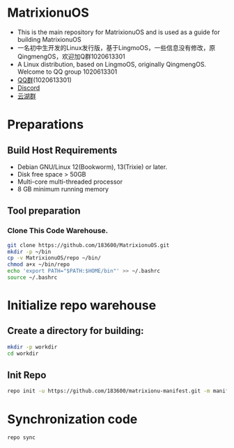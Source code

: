 # MatrixionuOS

 - This is the main repository for MatrixionuOS and is used as a guide for building MatrixionuOS
 - 一名初中生开发的Linux发行版，基于LingmoOS，一些信息没有修改，原QingmengOS，欢迎加Q群1020613301
 - A Linux distribution, based on LingmoOS, originally QingmengOS. Welcome to QQ group 1020613301
 - [QQ群](http://qm.qq.com/cgi-bin/qm/qr?_wv=1027&k=kJnM0j24CHslZW-8eYDgilP0dvz0VV5L&authKey=EDmp6ct3Eu4IDQbliCA4I4FLXsJH6tP%2F9Q1rn%2BlI8dMiZPsjKCKejfLsW7u3mwyT&noverify=0&group_code=1020613301)(1020613301)
 - [Discord](https://discord.gg/JF3kHjjWTZ)
 - [云湖群](https://yhfx.jwznb.com/share?key=HnIJAmeafFkr&ts=1736527624)

# Preparations
## Build Host Requirements

 - Debian GNU/Linux 12(Bookworm), 13(Trixie) or later.
 - Disk free space > 50GB
 - Multi-core multi-threaded processor
 - 8 GB minimum running memory

## Tool preparation

### Clone This Code Warehouse.
   ```bash
   git clone https://github.com/183600/MatrixionuOS.git
   mkdir -p ~/bin
   cp -v MatrixionuOS/repo ~/bin/
   chmod a+x ~/bin/repo
   echo 'export PATH="$PATH:$HOME/bin"' >> ~/.bashrc
   source ~/.bashrc
```

# Initialize repo warehouse

## Create a directory for building:
```bash
mkdir -p workdir
cd workdir
```
## Init Repo

```bash
repo init -u https://github.com/183600/matrixionu-manifest.git -m manifest.xml
```

# Synchronization code
```bash
repo sync
```
